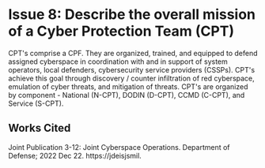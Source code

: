 # Issue 8: Describe the overall mission of a Cyber Protection Team (CPT)

CPT's comprise a CPF. They are organized, trained, and equipped to defend assigned cyberspace in coordination with and in support of system operators, local defenders, cybersecurity service providers (CSSPs). CPT's achieve this goal through discovery / counter infiltration of red cyberspace, emulation of cyber threats, and mitigation of threats. CPT's  are organized by component - National (N-CPT), DODIN (D-CPT), CCMD (C-CPT), and Service (S-CPT).

## Works Cited
Joint Publication 3-12: Joint Cyberspace Operations. Department of Defense; 2022 Dec 22. https://jdeisjsmil.
